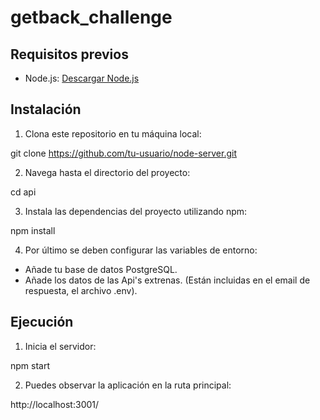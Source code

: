 # getback_challenge

## Requisitos previos

- Node.js: [Descargar Node.js](https://nodejs.org)

## Instalación

1. Clona este repositorio en tu máquina local:

git clone https://github.com/tu-usuario/node-server.git

2. Navega hasta el directorio del proyecto:

cd api

3. Instala las dependencias del proyecto utilizando npm:

npm install

4. Por último se deben configurar las variables de entorno:

- Añade tu base de datos PostgreSQL.
- Añade los datos de las Api's extrenas. (Están incluidas en el email de respuesta, el archivo .env).

## Ejecución

1. Inicia el servidor:

npm start

2. Puedes observar la aplicación en la ruta principal:

http://localhost:3001/



